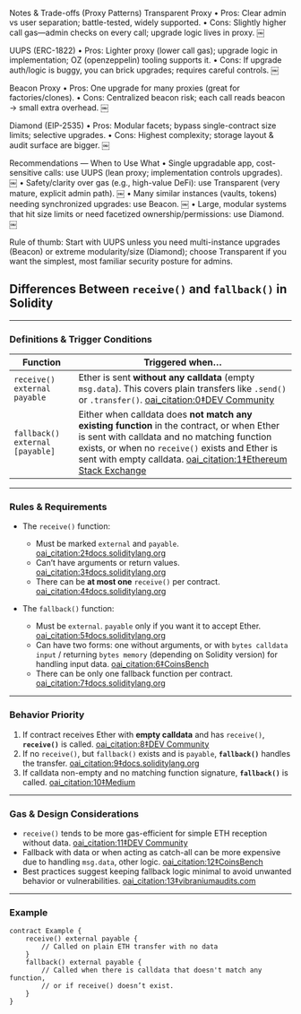 Notes & Trade-offs (Proxy Patterns)
Transparent Proxy
•	Pros: Clear admin vs user separation; battle-tested, widely supported.
•	Cons: Slightly higher call gas—admin checks on every call; upgrade logic lives in proxy.  ￼

UUPS (ERC-1822)
•	Pros: Lighter proxy (lower call gas); upgrade logic in implementation; OZ (openzeppelin) tooling supports it.
•	Cons: If upgrade auth/logic is buggy, you can brick upgrades; requires careful controls.  ￼

Beacon Proxy
•	Pros: One upgrade for many proxies (great for factories/clones).
•	Cons: Centralized beacon risk; each call reads beacon → small extra overhead.  ￼

Diamond (EIP-2535)
•	Pros: Modular facets; bypass single-contract size limits; selective upgrades.
•	Cons: Highest complexity; storage layout & audit surface are bigger.  ￼

Recommendations — When to Use What
•	Single upgradable app, cost-sensitive calls: use UUPS (lean proxy; implementation controls upgrades).  ￼
•	Safety/clarity over gas (e.g., high-value DeFi): use Transparent (very mature, explicit admin path).  ￼
•	Many similar instances (vaults, tokens) needing synchronized upgrades: use Beacon.  ￼
•	Large, modular systems that hit size limits or need facetized ownership/permissions: use Diamond.  ￼

Rule of thumb: 
Start with UUPS unless you need multi-instance upgrades (Beacon) or extreme modularity/size (Diamond); 
choose Transparent if you want the simplest, most familiar security posture for admins.


## Differences Between `receive()` and `fallback()` in Solidity

---

### Definitions & Trigger Conditions

| Function | Triggered when… |
|---|------------------|
| `receive() external payable` | Ether is sent **without any calldata** (empty `msg.data`). This covers plain transfers like `.send()` or `.transfer()`.  [oai_citation:0‡DEV Community](https://dev.to/ayoashy/understanding-fallback-and-receive-functions-in-solidity-1kn?utm_source=chatgpt.com) |
| `fallback() external [payable]` | Either when calldata does **not match any existing function** in the contract, or when Ether is sent with calldata and no matching function exists, or when no `receive()` exists and Ether is sent with empty calldata.  [oai_citation:1‡Ethereum Stack Exchange](https://ethereum.stackexchange.com/questions/81994/what-is-the-receive-keyword-in-solidity?utm_source=chatgpt.com) |

---

### Rules & Requirements

- The `receive()` function:
    - Must be marked `external` and `payable`.  [oai_citation:2‡docs.soliditylang.org](https://docs.soliditylang.org/en/latest/contracts.html?utm_source=chatgpt.com)
    - Can’t have arguments or return values.  [oai_citation:3‡docs.soliditylang.org](https://docs.soliditylang.org/en/latest/contracts.html?utm_source=chatgpt.com)
    - There can be **at most one** `receive()` per contract.  [oai_citation:4‡docs.soliditylang.org](https://docs.soliditylang.org/en/latest/contracts.html?utm_source=chatgpt.com)

- The `fallback()` function:
    - Must be `external`. `payable` only if you want it to accept Ether.  [oai_citation:5‡docs.soliditylang.org](https://docs.soliditylang.org/en/latest/contracts.html?utm_source=chatgpt.com)
    - Can have two forms: one without arguments, or with `bytes calldata input` / returning `bytes memory` (depending on Solidity version) for handling input data.  [oai_citation:6‡CoinsBench](https://coinsbench.com/understanding-fallback-vs-receive-functions-in-solidity-647986a82af2?utm_source=chatgpt.com)
    - There can be only one fallback function per contract.  [oai_citation:7‡docs.soliditylang.org](https://docs.soliditylang.org/en/latest/contracts.html?utm_source=chatgpt.com)

---

### Behavior Priority

1. If contract receives Ether with **empty calldata** and has `receive()`, **`receive()`** is called.  [oai_citation:8‡DEV Community](https://dev.to/ayoashy/understanding-fallback-and-receive-functions-in-solidity-1kn?utm_source=chatgpt.com)
2. If no `receive()`, but `fallback()` exists and is `payable`, **`fallback()`** handles the transfer.  [oai_citation:9‡docs.soliditylang.org](https://docs.soliditylang.org/en/latest/contracts.html?utm_source=chatgpt.com)
3. If calldata non-empty and no matching function signature, **`fallback()`** is called.  [oai_citation:10‡Medium](https://medium.com/coinmonks/rareskills-solidity-interview-question-19-answered-what-is-the-difference-between-fallback-and-0e3721e89eff?utm_source=chatgpt.com)

---

### Gas & Design Considerations

- `receive()` tends to be more gas-efficient for simple ETH reception without data.  [oai_citation:11‡DEV Community](https://dev.to/ayoashy/understanding-fallback-and-receive-functions-in-solidity-1kn?utm_source=chatgpt.com)
- Fallback with data or when acting as catch-all can be more expensive due to handling `msg.data`, other logic.  [oai_citation:12‡CoinsBench](https://coinsbench.com/understanding-fallback-vs-receive-functions-in-solidity-647986a82af2?utm_source=chatgpt.com)
- Best practices suggest keeping fallback logic minimal to avoid unwanted behavior or vulnerabilities.  [oai_citation:13‡vibraniumaudits.com](https://www.vibraniumaudits.com/post/understanding-the-receive-and-fallback-functions-in-solidity?utm_source=chatgpt.com)

---

### Example

```solidity
contract Example {
    receive() external payable {
        // Called on plain ETH transfer with no data
    }
    fallback() external payable {
        // Called when there is calldata that doesn't match any function,
        // or if receive() doesn’t exist.
    }
}
```
